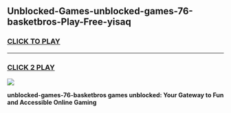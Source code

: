 
## Unblocked-Games-unblocked-games-76-basketbros-Play-Free-yisaq
<h3>
<a href="https://premium76.site?title=unblocked-games-76-basketbros&ref=17A">CLICK TO PLAY</a></h3>
<hr>

<h3>
<a href="https://premium76.site?title=unblocked-games-76-basketbros&ref=17A">CLICK 2 PLAY</a>
  
</h3>

<a href="https://premium76.site?title=unblocked-games-76-basketbros&ref=17A"><img src="https://clearcache.store/games.png"></a>


**unblocked-games-76-basketbros games unblocked: Your Gateway to Fun and Accessible Online Gaming**
